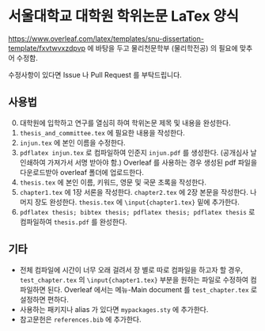 # 서울대학교 대학원 학위논문 LaTex 양식

https://www.overleaf.com/latex/templates/snu-dissertation-template/fxvtwvxzdpvp
에 바탕을 두고 물리천문학부 (물리학전공) 의 필요에 맞추어 수정함.

수정사항이 있다면 Issue 나 Pull Request 를 부탁드립니다.

## 사용법

0. 대학원에 입학하고 연구를 열심히 하여 학위논문 제목 및 내용을 완성한다.
1. `thesis_and_committee.tex` 에 필요한 내용을 작성한다.
2. `injun.tex` 에 본인 이름을 수정한다.
3. `pdflatex injun.tex` 로 컴파일하여 인준지 `injun.pdf` 를 생성한다.  (공개심사 날 인쇄하여 가져가서 서명 받아야 함.) Overleaf 를 사용하는 경우 생성된 pdf 파일을 다운로드받아 overleaf 폴더에 업로드한다.
4. `thesis.tex` 에 본인 이름, 키워드, 영문 및 국문 초록을 작성한다.
5. `chapter1.tex` 에 1장 서론을 작성한다. `chapter2.tex` 에 2장 본문을 작성한다. 나머지 장도 완성한다. `thesis.tex` 에 `\input{chapter1.tex}` 밑에 추가한다.
6. `pdflatex thesis; bibtex thesis; pdflatex thesis; pdflatex thesis` 로 컴파일하여 `thesis.pdf` 를 완성한다.


## 기타
* 전체 컴파일에 시간이 너무 오래 걸려서 장 별로 따로 컴파일을 하고자 할 경우, `test_chapter.tex` 의 `\input{chapter1.tex}` 부분을 원하는 파일로 수정하여 컴파일하면 된다. Overleaf 에서는 메뉴-Main document 를 `test_chapter.tex` 로 설정하면 편하다.
* 사용하는 패키지나 alias 가 있다면 `mypackages.sty` 에 추가한다.
* 참고문헌은 `references.bib` 에 추가한다.
